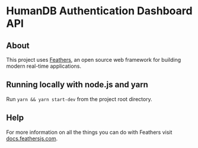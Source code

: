 # HumanDB Authentication Dashboard API

## About

This project uses [Feathers](http://feathersjs.com), an open source web framework for building modern real-time applications.

## Running locally with node.js and yarn

Run `yarn && yarn start-dev` from the project root directory.

## Help

For more information on all the things you can do with Feathers visit [docs.feathersjs.com](http://docs.feathersjs.com).
